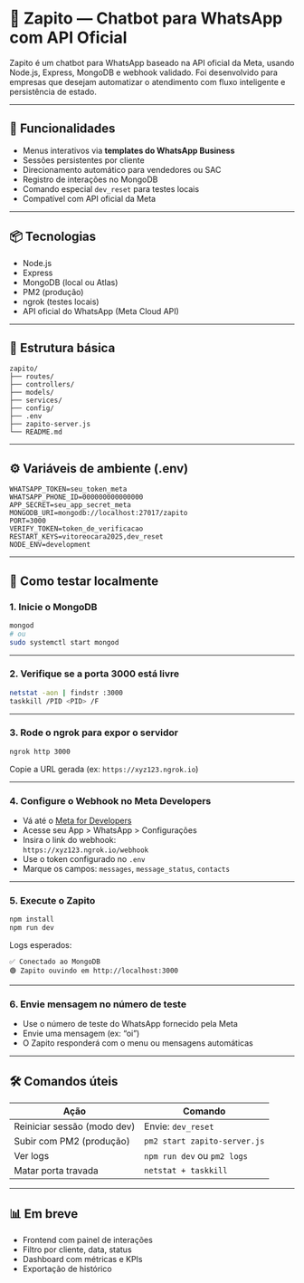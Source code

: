 # 🤖 Zapito — Chatbot para WhatsApp com API Oficial

Zapito é um chatbot para WhatsApp baseado na API oficial da Meta, usando Node.js, Express, MongoDB e webhook validado. Foi desenvolvido para empresas que desejam automatizar o atendimento com fluxo inteligente e persistência de estado.

---

## 🚀 Funcionalidades

- Menus interativos via **templates do WhatsApp Business**
- Sessões persistentes por cliente
- Direcionamento automático para vendedores ou SAC
- Registro de interações no MongoDB
- Comando especial `dev_reset` para testes locais
- Compatível com API oficial da Meta

---

## 📦 Tecnologias

- Node.js
- Express
- MongoDB (local ou Atlas)
- PM2 (produção)
- ngrok (testes locais)
- API oficial do WhatsApp (Meta Cloud API)

---

## 📁 Estrutura básica

```
zapito/
├── routes/
├── controllers/
├── models/
├── services/
├── config/
├── .env
├── zapito-server.js
└── README.md
```

---

## ⚙️ Variáveis de ambiente (.env)

```env
WHATSAPP_TOKEN=seu_token_meta
WHATSAPP_PHONE_ID=000000000000000
APP_SECRET=seu_app_secret_meta
MONGODB_URI=mongodb://localhost:27017/zapito
PORT=3000
VERIFY_TOKEN=token_de_verificacao
RESTART_KEYS=vitoreocara2025,dev_reset
NODE_ENV=development
```

---

## 🧪 Como testar localmente

### 1. Inicie o MongoDB

```bash
mongod
# ou
sudo systemctl start mongod
```

---

### 2. Verifique se a porta 3000 está livre

```bash
netstat -aon | findstr :3000
taskkill /PID <PID> /F
```

---

### 3. Rode o ngrok para expor o servidor

```bash
ngrok http 3000
```

Copie a URL gerada (ex: `https://xyz123.ngrok.io`)

---

### 4. Configure o Webhook no Meta Developers

- Vá até o [Meta for Developers](https://developers.facebook.com/)
- Acesse seu App > WhatsApp > Configurações
- Insira o link do webhook:  
  `https://xyz123.ngrok.io/webhook`
- Use o token configurado no `.env`
- Marque os campos: `messages`, `message_status`, `contacts`

---

### 5. Execute o Zapito

```bash
npm install
npm run dev
```

Logs esperados:

```
✅ Conectado ao MongoDB
🟢 Zapito ouvindo em http://localhost:3000
```

---

### 6. Envie mensagem no número de teste

- Use o número de teste do WhatsApp fornecido pela Meta
- Envie uma mensagem (ex: “oi”)
- O Zapito responderá com o menu ou mensagens automáticas

---

## 🛠 Comandos úteis

| Ação                          | Comando                        |
|------------------------------|--------------------------------|
| Reiniciar sessão (modo dev)  | Envie: `dev_reset`             |
| Subir com PM2 (produção)     | `pm2 start zapito-server.js`   |
| Ver logs                     | `npm run dev` ou `pm2 logs`    |
| Matar porta travada          | `netstat + taskkill`           |

---

## 📊 Em breve

- Frontend com painel de interações
- Filtro por cliente, data, status
- Dashboard com métricas e KPIs
- Exportação de histórico

